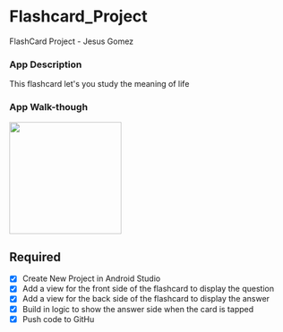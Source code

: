 # Flashcard_Project
FlashCard Project - Jesus Gomez

### App Description
This flashcard let's you study the meaning of life

### App Walk-though

<img src="https://i.imgur.com/AAo4PiS.gifv" width=200><br>

## Required
- [X] Create New Project in Android Studio
- [X] Add a view for the front side of the flashcard to display the question
- [X] Add a view for the back side of the flashcard to display the answer
- [X] Build in logic to show the answer side when the card is tapped
- [X] Push code to GitHu
